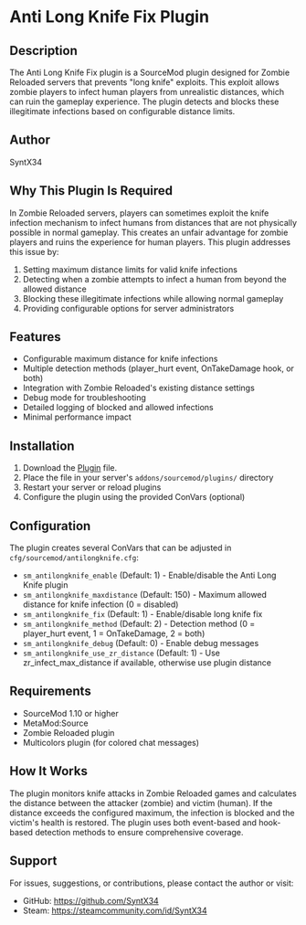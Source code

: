 # Anti Long Knife Fix Plugin

## Description
The Anti Long Knife Fix plugin is a SourceMod plugin designed for Zombie Reloaded servers that prevents "long knife" exploits. This exploit allows zombie players to infect human players from unrealistic distances, which can ruin the gameplay experience. The plugin detects and blocks these illegitimate infections based on configurable distance limits.

## Author
SyntX34

## Why This Plugin Is Required
In Zombie Reloaded servers, players can sometimes exploit the knife infection mechanism to infect humans from distances that are not physically possible in normal gameplay. This creates an unfair advantage for zombie players and ruins the experience for human players. This plugin addresses this issue by:

1. Setting maximum distance limits for valid knife infections
2. Detecting when a zombie attempts to infect a human from beyond the allowed distance
3. Blocking these illegitimate infections while allowing normal gameplay
4. Providing configurable options for server administrators

## Features
- Configurable maximum distance for knife infections
- Multiple detection methods (player_hurt event, OnTakeDamage hook, or both)
- Integration with Zombie Reloaded's existing distance settings
- Debug mode for troubleshooting
- Detailed logging of blocked and allowed infections
- Minimal performance impact

## Installation
1. Download the [Plugin](plugins/longknifefix.smx) file.
2. Place the file in your server's `addons/sourcemod/plugins/` directory
3. Restart your server or reload plugins
4. Configure the plugin using the provided ConVars (optional)

## Configuration
The plugin creates several ConVars that can be adjusted in `cfg/sourcemod/antilongknife.cfg`:

- `sm_antilongknife_enable` (Default: 1) - Enable/disable the Anti Long Knife plugin
- `sm_antilongknife_maxdistance` (Default: 150) - Maximum allowed distance for knife infection (0 = disabled)
- `sm_antilongknife_fix` (Default: 1) - Enable/disable long knife fix
- `sm_antilongknife_method` (Default: 2) - Detection method (0 = player_hurt event, 1 = OnTakeDamage, 2 = both)
- `sm_antilongknife_debug` (Default: 0) - Enable debug messages
- `sm_antilongknife_use_zr_distance` (Default: 1) - Use zr_infect_max_distance if available, otherwise use plugin distance

## Requirements
- SourceMod 1.10 or higher
- MetaMod:Source
- Zombie Reloaded plugin
- Multicolors plugin (for colored chat messages)

## How It Works
The plugin monitors knife attacks in Zombie Reloaded games and calculates the distance between the attacker (zombie) and victim (human). If the distance exceeds the configured maximum, the infection is blocked and the victim's health is restored. The plugin uses both event-based and hook-based detection methods to ensure comprehensive coverage.

## Support
For issues, suggestions, or contributions, please contact the author or visit:
- GitHub: https://github.com/SyntX34
- Steam: https://steamcommunity.com/id/SyntX34

